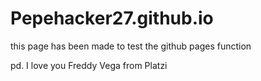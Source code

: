 # Pepehacker27.github.io
this page has been made to test the github pages function

pd. I love you Freddy Vega from Platzi
